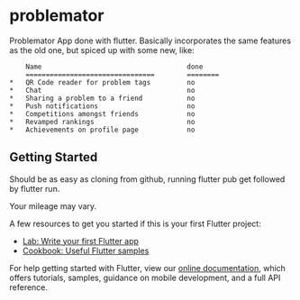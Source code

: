 # problemator

Problemator App done with flutter. Basically incorporates the same features
as the old one, but spiced up with some new, like:

        Name                                    done
        ================================        ========
    *   QR Code reader for problem tags         no
    *   Chat                                    no
    *   Sharing a problem to a friend           no 
    *   Push notifications                      no  
    *   Competitions amongst friends            no
    *   Revamped rankings                       no
    *   Achievements on profile page            no

## Getting Started

Should be as easy as cloning from github, running flutter pub get followed
by flutter run.

Your mileage may vary.


A few resources to get you started if this is your first Flutter project:

- [Lab: Write your first Flutter app](https://flutter.dev/docs/get-started/codelab)
- [Cookbook: Useful Flutter samples](https://flutter.dev/docs/cookbook)

For help getting started with Flutter, view our
[online documentation](https://flutter.dev/docs), which offers tutorials,
samples, guidance on mobile development, and a full API reference.
